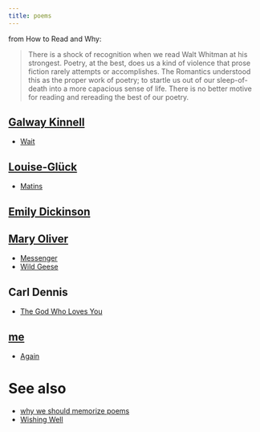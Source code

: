 ```yaml
---
title: poems
---
```


from How to Read and Why: 
	
> There is a shock of recognition when we read Walt Whitman at his strongest. Poetry, at the best, does us a kind of violence that prose fiction rarely attempts or accomplishes. The Romantics understood this as the proper work of poetry; to startle us out of our sleep-of-death into a more capacious sense of life. There is no better motive for reading and rereading the best of our poetry. 

## [Galway Kinnell](notes/Poems/Galway-Kinnell.md)
- [Wait](notes/Poems/Wait.md)

## [Louise-Glück](notes/Poems/Louise-Glück.md)
- [Matins](notes/Poems/Matins.md)

## [Emily Dickinson](notes/Poems/Emily-Dickinson.md)

## [Mary Oliver](notes/Poems/Mary-Oliver.md)
- [Messenger](notes/Poems/Messenger.md)
- [Wild Geese](notes/Poems/Wild-Geese.md)

## Carl Dennis
- [The God Who Loves You](notes/Poems/The-God-Who-Loves-You.md)

## [me](https://philintheblank.me/poems/)
- [Again](notes/Poems/Again.md)
# See also
- [why we should memorize poems](notes/Poems/why-we-should-memorize-poems.md)
- [Wishing Well](notes/Poems/Wishing-Well.md)